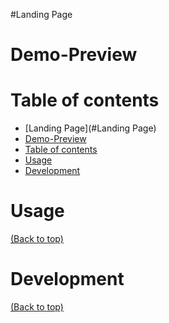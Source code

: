 <!-- Add banner here -->

#Landing Page


<!--  The project is  a landing page that creates items in the navigation bar and has corresponding sections. When you click on the section in the navigation bar, you automatically go to the section. -->





# Demo-Preview

<!-- https://classroom.udacity.com/nanodegrees/nd0011-fwd-t2/parts/cd0428/modules/bde9b8c2-f509-49cf-8fd2-094c94c42582/lessons/ls1853/concepts/4c70541b-8da9-4c48-b7b7-d25e07c17db5 - this preceding link has some pictures of what the landing page is supposed to look like->

<!-- This project has Navigation, Section Active State, and Scroll to Anchor to meet the specification -->

# Table of contents

<!-- After you have introduced your project, it is a good idea to add a **Table of contents** or **TOC** as **cool** people say it. This would make it easier for people to navigate through your README and find exactly what they are looking for.

Here is a sample TOC(*wow! such cool!*) that is actually the TOC for this README. -->

- [Landing Page](#Landing Page)
- [Demo-Preview](#demo-preview)
- [Table of contents](#table-of-contents)
- [Usage](#usage)
- [Development](#development)





# Usage
[(Back to top)](#table-of-contents)

<!-- Click on the wanted section in the section bar and you'll be able to go to the wanted section. -->

# Development
[(Back to top)](#table-of-contents)

<!-- It can still be modified style-wise using css or adding other extra things -->
